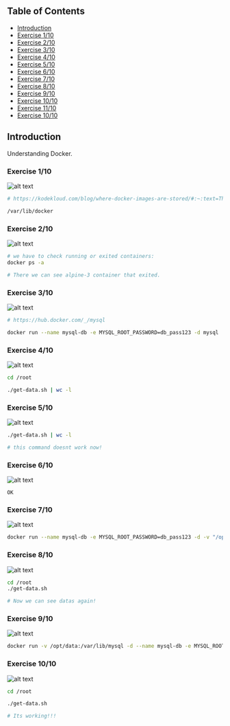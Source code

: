 ## Table of Contents

- [Introduction](#introduction)
- [Exercise 1/10](#exercise-110)
- [Exercise 2/10](#exercise-210)
- [Exercise 3/10](#exercise-310)
- [Exercise 4/10](#exercise-410)
- [Exercise 5/10](#exercise-510)
- [Exercise 6/10](#exercise-610)
- [Exercise 7/10](#exercise-710)
- [Exercise 8/10](#exercise-810)
- [Exercise 9/10](#exercise-910)
- [Exercise 10/10](#exercise-1010)
- [Exercise 11/10](#exercise-1110)
- [Exercise 10/10](#exercise-10)


##  Introduction

Understanding Docker.

### Exercise 1/10
![alt text](image.png)
```bash
# https://kodekloud.com/blog/where-docker-images-are-stored/#:~:text=This%20means%20that%20Docker%20directly,known%20as%20the%20root%20directory.

/var/lib/docker
```
### Exercise 2/10
![alt text](image-1.png)
```bash
# we have to check running or exited containers:
docker ps -a

# There we can see alpine-3 container that exited.
```
### Exercise 3/10
![alt text](image-2.png)
```bash
# https://hub.docker.com/_/mysql

docker run --name mysql-db -e MYSQL_ROOT_PASSWORD=db_pass123 -d mysql
```
### Exercise 4/10
![alt text](image-3.png)
```bash
cd /root

./get-data.sh | wc -l
```
### Exercise 5/10
![alt text](image-4.png)
```bash
./get-data.sh | wc -l

# this command doesnt work now!
```
### Exercise 6/10
![alt text](image-5.png)
```
OK
```
### Exercise 7/10
![alt text](image-6.png)
```bash
docker run --name mysql-db -e MYSQL_ROOT_PASSWORD=db_pass123 -d -v "/opt/data:/var/lib/mysql" mysql
```
### Exercise 8/10
![alt text](image-7.png)
```bash
cd /root
./get-data.sh

# Now we can see datas again!
```
### Exercise 9/10
![alt text](image-8.png)
```bash
docker run -v /opt/data:/var/lib/mysql -d --name mysql-db -e MYSQL_ROOT_PASSWORD=db_pass123 mysql
```
### Exercise 10/10
![alt text](image-9.png)
```bash
cd /root

./get-data.sh

# Its working!!!
```